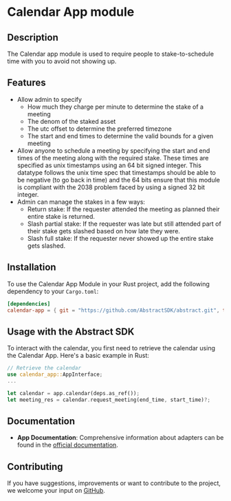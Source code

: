 # Calendar App module

## Description

The Calendar app module is used to require people to stake-to-schedule time with you to avoid not showing up.

## Features

- Allow admin to specify
    - How much they charge per minute to determine the stake of a meeting
    - The denom of the staked asset
    - The utc offset to determine the preferred timezone
    - The start and end times to determine the valid bounds for a given meeting
- Allow anyone to schedule a meeting by specifying the start and end times of the meeting along with the required stake. These times are specified as unix timestamps using an 64 bit signed integer. This datatype follows the unix time
spec that timestamps should be able to be negative (to go back in time) and the 64 bits ensure that this module is compliant with the 2038 problem faced by using a signed 32 bit integer.
- Admin can manage the stakes in a few ways:
    - Return stake: If the requester attended the meeting as planned their entire stake is returned.
    - Slash partial stake: If the requester was late but still attended part of their stake gets slashed based on how late they were.
    - Slash full stake: If the requester never showed up the entire stake gets slashed.

## Installation

To use the Calendar App Module in your Rust project, add the following dependency to your `Cargo.toml`:
```toml
[dependencies]
calendar-app = { git = "https://github.com/AbstractSDK/abstract.git", tag="v0.19.0", default-features = false }
```

## Usage with the Abstract SDK

To interact with the calendar, you first need to retrieve the calendar using the Calendar App. Here's a basic example in Rust:
```rust
// Retrieve the calendar
use calendar_app::AppInterface;
...

let calendar = app.calendar(deps.as_ref());
let meeting_res = calendar.request_meeting(end_time, start_time)?;
```

## Documentation

- **App Documentation**: Comprehensive information about adapters can be found in the [official documentation](https://docs.abstract.money/3_framework/6_module_types.html#apps).

## Contributing

If you have suggestions, improvements or want to contribute to the project, we welcome your input on [GitHub](https://github.com/AbstractSDK/abstract).
